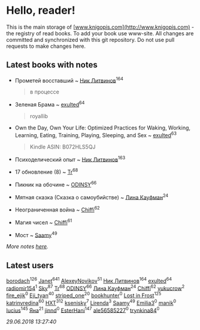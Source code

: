 # Hello, reader!
This is the main storage of [www.knigopis.com](http://www.knigopis.com) - the registry of read books.
To add your book use www-site. All changes are committed and synchronized with this git repository.
Do not use pull requests to make changes here.


## Latest books with notes
* Прометей восставший ~ [Ник Литвинов](users/241/241974816-vkontakte)<sup>164</sup>
    > в процессе

* Зеленая Брама ~ [exulted](users/100/100599204551896265722-google)<sup>64</sup>
    > royallib

* Own the Day, Own Your Life: Optimized Practices for Waking, Working, Learning, Eating, Training, Playing, Sleeping, and Sex ~ [exulted](users/100/100599204551896265722-google)<sup>63</sup>
    > Kindle ASIN: B072HLS5QJ

* Психоделический опыт ~ [Ник Литвинов](users/241/241974816-vkontakte)<sup>163</sup>

* 17 обновление (8) ~ [Tr](users/122/12282474-vkontakte)<sup>68</sup>

* Пикник на обочине ~ [ODINSY](users/100/100978570902186865324-google)<sup>66</sup>

* Мятная сказка (Сказка о самоубийстве) ~ [Лина Кауфман](users/143/143278479-vkontakte)<sup>24</sup>

* Неограниченная война ~ [Chiffi](users/105/105831994080785626680-google)<sup>62</sup>

* Магия чисел ~ [Chiffi](users/105/105831994080785626680-google)<sup>61</sup>

* Мост ~ [Saamy](users/115/115226508-vkontakte)<sup>49</sup>


_More notes [here](latest_books_with_notes.md)._


## Latest users
[borodach](users/157/15706320-vkontakte)<sup>126</sup> 
[Janet](users/108/108113656204404967440-google)<sup>641</sup> 
[AlexeyNovikov](users/170/170278332-vkontakte)<sup>51</sup> 
[Ник Литвинов](users/241/241974816-vkontakte)<sup>164</sup> 
[exulted](users/100/100599204551896265722-google)<sup>64</sup> 
[radiomir154](users/409/409866568-vkontakte)<sup>1</sup> 
[Sky](users/118/118049897850017649660-google)<sup>87</sup> 
[Tr](users/122/12282474-vkontakte)<sup>68</sup> 
[ODINSY](users/100/100978570902186865324-google)<sup>66</sup> 
[Лина Кауфман](users/143/143278479-vkontakte)<sup>24</sup> 
[Chiffi](users/105/105831994080785626680-google)<sup>62</sup> 
[yukucrow](users/114/114827603276481734117-google)<sup>2</sup> 
[fire_ejik](users/329/32903202-vkontakte)<sup>0</sup> 
[Eji_tyan](users/235/2352103981-twitter)<sup>40</sup> 
[striped_one](users/249/249815548-vkontakte)<sup>20</sup> 
[bookhunter](users/116/116874179820969761027-google)<sup>0</sup> 
[Lost in Frost](users/103/103293621948650602575-google)<sup>125</sup> 
[katrinvredina](users/233/2336755-vkontakte)<sup>60</sup> 
[HXT](users/100/100002563462782-facebook)<sup>312</sup> 
[ksenisky](users/206/2060252005-instagram)<sup>7</sup> 
[Lirenda](users/115/115388297580792197479-google)<sup>3</sup> 
[Saamy](users/115/115226508-vkontakte)<sup>49</sup> 
[Emilia3](users/108/108597795887093847729-google)<sup>0</sup> 
[manik](users/211/211778159637422-facebook)<sup>0</sup> 
[lucius](users/838/83820536-yandex)<sup>145</sup> 
[Яна](users/252/252651020-yandex)<sup>21</sup> 
[jinnd](users/464/46410003-vkontakte)<sup>0</sup> 
[EsterHani](users/305/30558181-vkontakte)<sup>147</sup> 
[ale56585227](users/629/62955747-yandex)<sup>0</sup> 
[trynkina84](users/344/34430558-vkontakte)<sup>0</sup> 


_29.06.2018 13:27:40_
